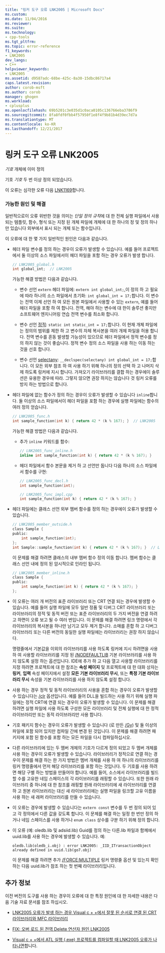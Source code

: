 ```yaml
---
title: "링커 도구 오류 LNK2005 | Microsoft Docs"
ms.custom: 
ms.date: 11/04/2016
ms.reviewer: 
ms.suite: 
ms.technology:
- cpp-tools
ms.tgt_pltfrm: 
ms.topic: error-reference
f1_keywords:
- LNK2005
dev_langs:
- C++
helpviewer_keywords:
- LNK2005
ms.assetid: d9587adc-68be-425c-8a30-15dbc86717a4
caps.latest.revision: 
author: corob-msft
ms.author: corob
manager: ghogen
ms.workload:
- cplusplus
ms.openlocfilehash: 69b5201c3e035d1c0aca0105c136766eba3786f9
ms.sourcegitcommit: 8fa8fdf0fbb4f57950f1e8f4f9b81b4d39ec7d7a
ms.translationtype: MT
ms.contentlocale: ko-KR
ms.lasthandoff: 12/21/2017
---
```

# <a name="linker-tools-error-lnk2005"></a>링커 도구 오류 LNK2005
*기호* 개체에 이미 정의  
  
기호 *기호* 두 번 이상 정의 되었습니다.   
  
이 오류는 심각한 오류 다음 [LNK1169](../../error-messages/tool-errors/linker-tools-error-lnk1169.md)합니다.  
  
### <a name="possible-causes-and-solutions"></a>가능한 원인 및 해결  
  
일반적으로이 오류 위반한 것을 의미는 *단일 정의 규칙*에 대 한 전체 실행 파일에서 사용 되는 템플릿, 함수, 형식 또는 지정 된 개체 파일에 개체에 대 한 하나의 정 및 정의 하나만 있습니다 외부에서 표시 되는 개체 또는 함수입니다.  
  
이 오류에 대 한 몇 가지 일반적인 원인은 다음과 같습니다.  
  
-   헤더 파일 변수를 정의 하는 경우이 오류가 발생할 수 있습니다. 예를 들어 프로젝트에서 둘 이상의 소스 파일에서이 헤더 파일을 포함 하는 경우 오류가 발생 합니다.  
  
    ```h  
    // LNK2005_global.h  
    int global_int;  // LNK2005
    ```  
  
    가능한 해결 방법은 다음과 같습니다.  
  
    -   변수 선언 `extern` 헤더 파일에: `extern int global_int;`,이 정의 하 고 필요에 따라 하나의 소스 파일에서 초기화: `int global_int = 17;`합니다. 이 변수는 전역 이제 선언 하 여 모든 원본 파일에서 사용할 수 있는 `extern`, 예를 들어 헤더 파일을 포함 하 여 합니다. 전역, 해야 하는 변수에 대 한이 솔루션 좋지만 소프트웨어 엔지니어링 연습 전역 변수를 최소화 합니다.  
    
    -   변수 선언 [정적](../../cpp/storage-classes-cpp.md#static): `static int static_int = 17;`합니다. 이 현재 개체 파일에는 정의의 범위를 제한 하 고 변수의 자체 복사본을 여러 개체 파일을 허용 합니다. 전역 변수를 혼동 발생할 가능성이 있으므로 헤더 파일에서 정적 변수를 정의 하지 않는 것이 좋습니다. 정적 변수 정의 소스 파일을 사용 하는 이동 하는 것을 선호 합니다.  
  
    -   변수 선언 [selectany](../../cpp/selectany.md): `__declspec(selectany) int global_int = 17;`합니다. 이 모든 외부 참조 하 여 사용 하기 위해 하나의 정의 선택 하 고 나머지 삭제 하도록 링커에 지시 합니다. 가져오기 라이브러리를 결합 하는 경우에이 솔루션은 유용한 경우에 따라. 그렇지 않으면 권장 하지는 않습니다 것 링커 오류를 방지 하는 방법으로 합니다.  
  
-   헤더 파일에 없는 함수가 정의 하는 경우이 오류가 발생할 수 있습니다 `inline`합니다. 둘 이상의 소스 파일에서이 헤더 파일을 포함 하는 경우에 실행 파일에는 함수의 여러 정의 얻습니다.  
    
    ```h  
    // LNK2005_func.h  
    int sample_function(int k) { return 42 * (k % 167); }  // LNK2005
    ```  
  
    가능한 해결 방법은 다음과 같습니다.  
  
    -   추가 `inline` 키워드를 함수: 

        ```h  
        // LNK2005_func_inline.h  
        inline int sample_function(int k) { return 42 * (k % 167); }  
        ```  
  
    -   헤더 파일에서 함수 본문을 제거 하 고 선언만 둡니다 다음 하나의 소스 파일에서 함수를 구현:  
  
        ```h  
        // LNK2005_func_decl.h  
        int sample_function(int);  
        ```  
  
        ```cpp  
        // LNK2005_func_impl.cpp  
        int sample_function(int k) { return 42 * (k % 167); }  
        ```  
-   헤더 파일에는 클래스 선언 외부 멤버 함수를 정의 하는 경우에이 오류가 발생할 수 있습니다.  
  
    ```h  
    // LNK2005_member_outside.h  
    class Sample {
    public:
        int sample_function(int);  
    };
    int Sample::sample_function(int k) { return 42 * (k % 167); }  // LNK2005
    ```  
  
    이 문제를 해결 하려면 클래스의 내부 멤버 함수 정의 이동 합니다. 멤버 함수는 클래스 선언 내에 정의 된 암시적으로 인라인 됩니다.  
  
    ```h  
    // LNK2005_member_inline.h  
    class Sample {
    public:
        int sample_function(int k) { return 42 * (k % 167); }  
    };
    ```  
  
-   이 오류는 여러 개 버전의 표준 라이브러리 또는 CRT 연결 되는 경우에 발생할 수 있습니다. 예를 들어 실행 파일에 모두 일반 정품 및 디버그 CRT 라이브러리 또는 라이브러리의 정적 및 동적 버전 또는 표준 라이브러리의 두 가지 버전을 연결 하려고 하면이 오류 보고 될 수 여러 번입니다. 이 문제를 해결 하려면 링크 명령에서 각 라이브러리의 복사본을 하나만 남기고 모두 제거 합니다. 소매를 혼합 하 고 디버그 라이브러리 또는 다른 버전의 동일한 실행 파일에는 라이브러리는 권장 하지 않습니다.  
  
    명령줄에서 기본값을 이외의 라이브러리를 사용 하도록 링커에 지시 하려면을 사용 하 여 사용할 라이브러리를 지정 된 [/NODEFAULTLIB](../../build/reference/nodefaultlib-ignore-libraries.md) 기본 라이브러리를 사용 하지 않도록 설정 하는 옵션입니다. IDE에 추가 하 고 다음 열고 사용할 라이브러리를 지정 하려면 프로젝트에 대 한 참조는 **속성 페이지** 및 프로젝트에 대 한 대화 상자는 **링커**, **입력** 속성 페이지에서 설정 **모든 기본 라이브러리 무시**, 또는 **특정 기본 라이브러리 무시** 속성을 기본 라이브러리를 사용 하지 않도록 설정 합니다.   
  
-   사용 하는 경우 정적 및 동적 라이브러리의 사용을 혼합 하는 경우이 오류가 발생할 수 있습니다는 [/clr](../../build/reference/clr-common-language-runtime-compilation.md) 옵션입니다. 예를 들어 DLL을 빌드하는 사용 하기 위해 실행 파일에는 정적 CRT에 연결 되는 경우이 오류가 발생할 수 있습니다. 이 문제를 해결 하려면 실행 파일에 사용 하도록 구성한 모든 라이브러리 및 전체 실행에 대 한 정적 라이브러리만 또는 동적 라이브러리만 사용 합니다.  
  
-   기호 패키지 함수는 경우이 오류가 발생할 수 있습니다 (로 만든 [/Gy](../../build/reference/gy-enable-function-level-linking.md)) 및 둘 이상의 파일에 포함 되어 있지만 컴파일 간에 변경 된 것입니다. 이 문제를 해결 하려면 패키지에 포함 된 함수를 포함 하는 모든 파일을 다시 컴파일하십시오.  
  
-   다른 라이브러리에 있는 두 멤버 개체의 기호가 다르게 정의 되었고 두 멤버 개체를 사용 하는 경우이 오류가 발생할 수 있습니다. 라이브러리가 정적으로 연결 하는 경우이 문제를 해결 하는 한 가지 방법은 멤버 개체를 사용 하 여 하나의 라이브러리를 링커 명령줄에서 먼저 해당 라이브러리를 포함 하는 것입니다. 두 기호를 사용 하려면 해당 구별 하는 방법을 만들어야 합니다. 예를 들어, 소스에서 라이브러리를 빌드할 수를 고유한 네임 스페이스의 각 라이브러리를 래핑할 수 있습니다. 또한 원래 라이브러리 중 하나에 대 한 참조를 래핑할 원래 라이브러리에 새 라이브러리를 연결 하 고 원본 라이브러리는 대신 새 라이브러리에는 실행 파일을 링크할 고유 이름을 사용 하는 새 래퍼 라이브러리를 만들 수 있습니다.  
  
-   이 오류는 경우에 발생할 수 있습니다는 `extern const` 변수를 두 번 정의 되어 있고 각 정의에서 다른 값을 갖도록 합니다. 이 문제를 해결 하는 일정 한 번만 정의 하거나 네임 스페이스를 사용 하거나 `enum class` 상수를 구분 하기 위해 정의 합니다.  
  
-   이 오류 (예: oledb.lib 및 adsiid.lib) Guid를 정의 하는 다른.lib 파일과 함께에서 uuid.lib를 사용 하는 경우에 발생할 수 있습니다. 예:  
  
    ```Output  
    oledb.lib(oledb_i.obj) : error LNK2005: _IID_ITransactionObject  
    already defined in uuid.lib(go7.obj)  
    ```  
  
     이 문제를 해결 하려면 추가 [/FORCE:MULTIPLE](../../build/reference/force-force-file-output.md) 링커 명령줄 옵션 및 있는지 확인 하는 다음 uuid.lib가 참조 하는 첫 번째 라이브러리입니다.
  
## <a name="additional-information"></a>추가 정보  
  
이전 버전의 도구를 사용 하는 경우이 오류에 대 한 특정 원인에 대 한 자세한 내용은 다음 기술 자료 문서를 참조 하십시오.  
  
-   [LNK2005 오류가 발생 하는 경우 Visual c + +에서 잘못 된 순서로 연결 된 CRT 라이브러리와 MFC 라이브러리](https://support.microsoft.com/kb/148652)  
  
-   [FIX: 오버 로드 된 전역 Delete 연산자 원인 LNK2005](https://support.microsoft.com/kb/140440)  
  
-   [Visual c + +에서 ATL 실행 (.exe) 프로젝트를 컴파일할 때 LNK2005 오류가 나타나면](https://support.microsoft.com/kb/184235)합니다.  
  
